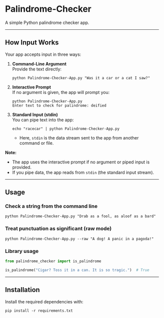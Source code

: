 # Palindrome-Checker

A simple Python palindrome checker app.

---

## How Input Works

Your app accepts input in three ways:

1. **Command-Line Argument**  
   Provide the text directly:
   ```
   python Palindrome-Checker-App.py "Was it a car or a cat I saw?"
   ```

2. **Interactive Prompt**  
   If no argument is given, the app will prompt you:
   ```
   python Palindrome-Checker-App.py
   Enter text to check for palindrome: deified
   ```

3. **Standard Input (stdin)**  
   You can pipe text into the app:
   ```
   echo "racecar" | python Palindrome-Checker-App.py
   ```
   - Here, `stdin` is the data stream sent to the app from another command or file.

**Note:**
- The app uses the interactive prompt if no argument or piped input is provided.
- If you pipe data, the app reads from `stdin` (the standard input stream).

---

## Usage

### Check a string from the command line
```
python Palindrome-Checker-App.py "Drab as a fool, as aloof as a bard"
```

### Treat punctuation as significant (raw mode)
```
python Palindrome-Checker-App.py --raw "A dog! A panic in a pagoda!"
```

### Library usage
```python
from palindrome_checker import is_palindrome

is_palindrome("Cigar? Toss it in a can. It is so tragic.")  # True
```

---

## Installation

Install the required dependencies with:

```
pip install -r requirements.txt
```
